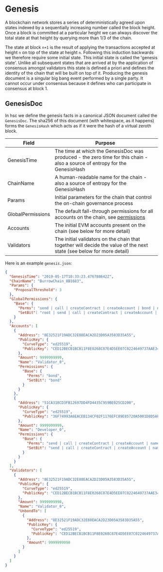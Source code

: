 # Genesis

A blockchain network stores a series of deterministically agreed upon states indexed by a sequentially increasing number called the block height. 
Once a block is committed at a particular height we can always discover the total state at that height by querying more than 1/3 of the chain.

The state at block `n+1` is the result of applying the transactions accepted at height `n` on top of the state at height `n`. Following this induction backwards 
we therefore require some initial state. This initial state is called the 'genesis state'. Unlike all subsequent states that are arrived at by the application of consensus 
amongst validators this state is defined a priori and defines the identity of the chain that will be built on top of it. Producing the genesis document is a singular big bang 
event performed by a single party. It cannot occur under consensus because it defines who can participate in consensus at block 1.

## GenesisDoc

In hsc we define the genesis facts in a canonical JSON document called the `GenesisDoc`. The sha256 of this document (with whitespace, as it happens) forms the `GenesisHash` 
which acts as if it were the hash of a virtual zeroth block.


| Field | Purpose |
|-------|---------|
| GenesisTime | The time at which the GenesisDoc was produced - the zero time for this chain - also a source of entropy for the GenesisHash |
| ChainName | A human-readable name for the chain - also a source of entropy for the GenesisHash |
| Params | Initial parameters for the chain that control the on-chain governance process |
| GlobalPermissions | The default fall-through permissions for all accounts on the chain, see [permissions](permissions.md) |
| Accounts | The initial EVM accounts present on the chain (see below for more detail) |
| Validators | The initial validators on the chain that together will decide the value of the next state (see below for more detail) |

Here is an example `genesis.json`:

```json
{
  "GenesisTime": "2019-05-17T10:33:23.476788642Z",
  "ChainName": "BurrowChain_8B1683",
  "Params": {
    "ProposalThreshold": 3
  },
  "GlobalPermissions": {
    "Base": {
      "Perms": "send | call | createContract | createAccount | bond | name | proposal | input | batch | hasBase | hasRole",
      "SetBit": "root | send | call | createContract | createAccount | bond | name | proposal | input | batch | hasBase | setBase | unsetBase | setGlobal | hasRole | addRole | removeRole"
    }
  },
  "Accounts": [
    {
      "Address": "8E32521F19ADC32E88EACA2D23D05A3583D35A55",
      "PublicKey": {
        "CurveType": "ed25519",
        "PublicKey": "CED12BECB1BCB11F8E0268C87E4D5EE07C0224649737AAE3468373BD3F89DA1E"
      },
      "Amount": 9999999999,
      "Name": "Validator_0",
      "Permissions": {
        "Base": {
          "Perms": "bond",
          "SetBit": "bond"
        }
      }
    },
    {
      "Address": "51CA318CD3FB12697DD4FD4435C959BE025CD200",
      "PublicKey": {
        "CurveType": "ed25519",
        "PublicKey": "36F74993A6EACEB134CF02F1176EFC89E85720A5001D8D5AF46A2BCC99FBCD1E"
      },
      "Amount": 9999999999,
      "Name": "Developer_0",
      "Permissions": {
        "Base": {
          "Perms": "send | call | createContract | createAccount | name | proposal | input | hasRole | removeRole",
          "SetBit": "send | call | createContract | createAccount | name | proposal | input | hasRole | removeRole"
        }
      }
    }
  ],
  "Validators": [
    {
      "Address": "8E32521F19ADC32E88EACA2D23D05A3583D35A55",
      "PublicKey": {
        "CurveType": "ed25519",
        "PublicKey": "CED12BECB1BCB11F8E0268C87E4D5EE07C0224649737AAE3468373BD3F89DA1E"
      },
      "Amount": 9999999998,
      "Name": "Validator_0",
      "UnbondTo": [
        {
          "Address": "8E32521F19ADC32E88EACA2D23D05A3583D35A55",
          "PublicKey": {
            "CurveType": "ed25519",
            "PublicKey": "CED12BECB1BCB11F8E0268C87E4D5EE07C0224649737AAE3468373BD3F89DA1E"
          },
          "Amount": 9999999998
        }
      ]
    }
  ]
}

```
